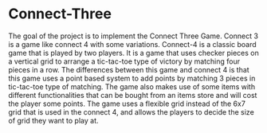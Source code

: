 # Connect-Three
The goal of the project is to implement the Connect Three Game. Connect 3 is a game like connect 4 with some variations. Connect-4 is a classic board game that is played by two players. It is a game that uses checker pieces on a vertical grid to arrange a tic-tac-toe type of victory by matching four pieces  in a row. The differences between this game and connect 4 is that this game uses a point based system to add points by matching 3 pieces in tic-tac-toe type of matching. The game also makes use of some items with different functionalities that can be bought from an items store and will cost the player some points. The game uses a flexible grid  instead of the 6x7 grid that is used in the connect 4, and allows the players to decide the size of grid they want to play at.
